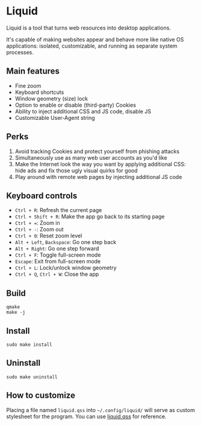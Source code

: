 # Liquid

Liquid is a tool that turns web resources into desktop applications.

It's capable of making websites appear and behave more like native OS applications: isolated, customizable, and running as separate system processes.


## Main features

- Fine zoom
- Keyboard shortcuts
- Window geometry (size) lock
- Option to enable or disable (third-party) Cookies
- Ability to inject additional CSS and JS code, disable JS
- Customizable User-Agent string


## Perks

1. Avoid tracking Cookies and protect yourself from phishing attacks
2. Simultaneously use as many web user accounts as you'd like
3. Make the Internet look the way you want by applying additional CSS:
   hide ads and fix those ugly visual quirks for good
4. Play around with remote web pages by injecting additional JS code


## Keyboard controls

- `Ctrl + R`: Refresh the current page
- `Ctrl + Shift + R`: Make the app go back to its starting page
- `Ctrl + =`: Zoom in
- `Ctrl + -`: Zoom out
- `Ctrl + 0`: Reset zoom level
- `Alt + Left`, `Backspace`: Go one step back
- `Alt + Right`: Go one step forward
- `Ctrl + F`: Toggle full-screen mode
- `Escape`: Exit from full-screen mode
- `Ctrl + L`: Lock/unlock window geometry
- `Ctrl + Q`, `Ctrl + W`: Close the app


## Build

    qmake
    make -j


## Install

    sudo make install


## Uninstall

    sudo make uninstall


## How to customize

Placing a file named `liquid.qss` into `~/.config/liquid/` will serve as custom stylesheet for the program.
You can use [liquid.qss](res/styles/liquid.qss) for reference.
